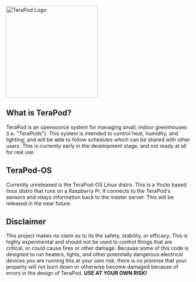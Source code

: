 <img src="https://raw.githubusercontent.com/mcanningjr/TeraPod/main/static/dist/img/TeraPod_logo.png" alt="TeraPod Logo" width="250"/>

## What is TeraPod?
TeraPod is an opensource system for managing small, indoor greenhouses (i.e. "TeraPods"). This system is intended to
control heat, humidity, and lighting; and will be able to follow schedules which can be shared with other users. This is currently early in the development stage, and not ready at all for real use.

## TeraPod-OS
Currently unreleased is the TeraPod-OS Linux distro.
This is a Yocto based linux distro that runs on a Raspberry Pi. It connects to the TeraPod's sensors and relays
information back to the master server. This will be released in the near future.

## Disclaimer
This project makes no claim as to its the safety, stability, or efficacy. This is highly experimental and should
not be used to control things that are critical, or could cause fires or other damage. Because some of this code
is designed to run heaters, lights, and other potentially dangerous electrical devices you are running this at your
own risk, there is no promise that your property will not burn down or otherwise become damaged because of errors in
the design of TeraPod. **USE AT YOUR OWN RISK!**